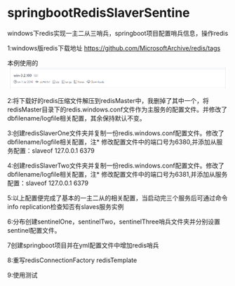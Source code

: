 # springbootRedisSlaverSentine
windows下redis实现一主二从三哨兵，springboot项目配置哨兵信息，操作redis

1:windows版redis下载地址 https://github.com/MicrosoftArchive/redis/tags

本例使用的
![图片服务异常](https://github.com/WTG2010/springbootRedisSlaverSentine/blob/master/img/win-3.2.100.png)

2:将下载好的redis压缩文件解压到redisMaster中，我删掉了其中一个，将redisMaster目录下的redis.windows.conf文件作为主服务的配置文件。并修改了dbfilename/logfile相关配置，其余保持默认不变。

3:创建redisSlaverOne文件夹并复制一份redis.windows.conf配置文件。修改了dbfilename/logfile相关配置，注* 修改配置文件中的端口号为6380,并添加从服务配置：slaveof 127.0.0.1 6379

4:创建redisSlaverTwo文件夹并复制一份redis.windows.conf配置文件。修改了dbfilename/logfile相关配置，注* 修改配置文件中的端口号为6381,并添加从服务配置：slaveof 127.0.0.1 6379

5:以上配置便完成了基本的一主二从的相关配置，当启动完三个服务后可通过命令info replication检查知否有slaves服务实例

6:分布创建sentinelOne，sentinelTwo，sentinelThree哨兵文件夹并分别设置sentinel配置文件。

7创建springboot项目并在yml配置文件中增加redis哨兵

8:重写redisConnectionFactory  redisTemplate

9:使用测试


